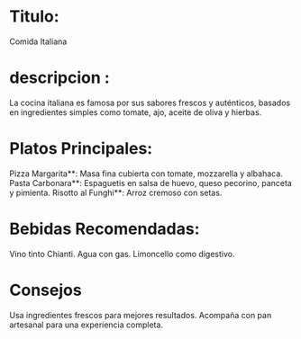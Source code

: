 # Titulo: 
Comida Italiana

# descripcion : 
La cocina italiana es famosa por sus sabores frescos y auténticos, basados en ingredientes simples como tomate, ajo, aceite de oliva y hierbas.

# Platos Principales:
Pizza Margarita**: Masa fina cubierta con tomate, mozzarella y albahaca.
Pasta Carbonara**: Espaguetis en salsa de huevo, queso pecorino, panceta y pimienta.
Risotto al Funghi**: Arroz cremoso con setas.

# Bebidas Recomendadas:
 Vino tinto Chianti.
 Agua con gas.
 Limoncello como digestivo.
 ​
 # Consejos
 Usa ingredientes frescos para mejores resultados.
 Acompaña con pan artesanal para una experiencia completa.